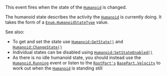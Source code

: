 This event fires when the state of the [`Humanoid`](https://create.roblox.com/docs/reference/engine/classes/Humanoid) is changed.

The humanoid state describes the activity the [`Humanoid`](https://create.roblox.com/docs/reference/engine/classes/Humanoid) is
currently doing. It takes the form of a [`Enum.HumanoidStateType`](https://create.roblox.com/docs/reference/engine/enums/HumanoidStateType) value.

See also:

- To get and set the state use [`Humanoid:GetState()`](https://create.roblox.com/docs/reference/engine/classes/Humanoid#GetState) and
[`Humanoid:ChangeState()`](https://create.roblox.com/docs/reference/engine/classes/Humanoid#ChangeState)
- Individual states can be disabled using
[`Humanoid:SetStateEnabled()`](https://create.roblox.com/docs/reference/engine/classes/Humanoid#SetStateEnabled)
- As there is no idle humanoid state, you should instead use the
[`Humanoid.Running`](https://create.roblox.com/docs/reference/engine/classes/Humanoid#Running) event or listen to the
[`RootPart's`](https://create.roblox.com/docs/reference/engine/classes/Humanoid#RootPart) [`BasePart.Velocity`](https://create.roblox.com/docs/reference/engine/classes/BasePart#Velocity) to work
out when the [`Humanoid`](https://create.roblox.com/docs/reference/engine/classes/Humanoid) is standing still